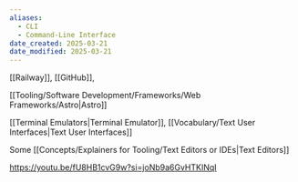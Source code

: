 ```yaml
---
aliases:
  - CLI
  - Command-Line Interface
date_created: 2025-03-21
date_modified: 2025-03-21
---
```

[[Railway]], [[GitHub]],

[[Tooling/Software Development/Frameworks/Web Frameworks/Astro|Astro]]

[[Terminal Emulators|Terminal Emulator]], [[Vocabulary/Text User Interfaces|Text User Interfaces]]

Some [[Concepts/Explainers for Tooling/Text Editors or IDEs|Text Editors]]


https://youtu.be/fU8HB1cvG9w?si=joNb9a6GvHTKINqI